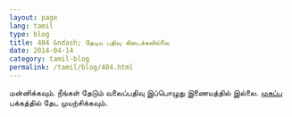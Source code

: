 ```yaml
---
layout: page
lang: tamil
type: blog
title: 404 &ndash; தேடிய பதிவு கிடைக்கவில்லை
date: 2014-04-14
category: tamil-blog
permalink: /tamil/blog/404.html
---
```


<p>மன்னிக்கவும். நீங்கள் தேடும் வலைப்பதிவு இப்பொழுது இணையத்தில் இல்லை. <a href="{{ site.tamil.blog.url }}">முகப்பு</a> பக்கத்தில் தேட முயற்சிக்கவும்.</p>
